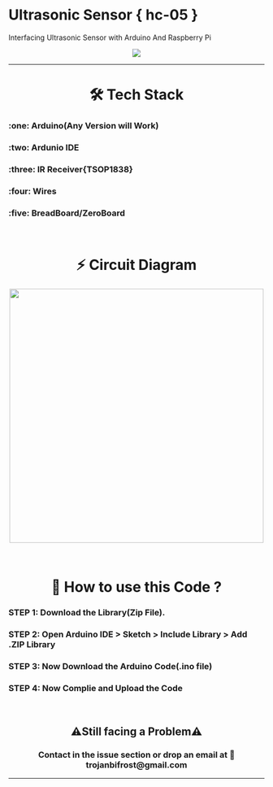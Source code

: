 # Ultrasonic Sensor { hc-05 }
Interfacing Ultrasonic Sensor with Arduino And Raspberry Pi
<p align="center">
 <img  hright=200 src="https://user-images.githubusercontent.com/85047510/128692266-efc1a6fb-5362-4c3a-8b97-738b479bfa7b.jpg">
</p>
<hr>
<h1 align=center>🛠 Tech Stack</h1>
<h3 align=left%>:one: Arduino(Any Version will Work)</h3>
<h3 align=left>:two: Ardunio IDE</h3>
<h3 align=left>:three: IR Receiver{TSOP1838}</h3>
<h3 align=left>:four: Wires</h3>
<h3 align=left>:five: BreadBoard/ZeroBoard</h3>

<br>
<h1 align=center>⚡ Circuit Diagram</h1>
<p align="center">
 <img  height= 500 src="https://user-images.githubusercontent.com/85047510/125340405-100c0e80-e370-11eb-949f-17c2c1f61e6c.png">
</p>
<br>
<h1 align=center>🤔 How to use this Code ? </h1>
<h3 align=left>STEP 1: Download the Library(Zip File).</h3>
<h3 align=left>STEP 2: Open Arduino IDE > Sketch > Include Library > Add .ZIP Library </h3>
<h3 align=left>STEP 3: Now Download the Arduino Code(.ino file)</h3>
<h3 align=left>STEP 4: Now Complie and Upload the Code </h3>

<br>
<h2 align=center>⚠️Still facing a Problem⚠️</h2>
<h3 align=center>Contact in the issue section or drop an email at 📧  trojanbifrost@gmail.com</h3>
<hr>
